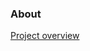 ### About
[Project overview](https://worldprojects.columbia.edu/projects/using-data-catalyze-energy-investments)